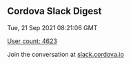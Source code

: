 ## Cordova Slack Digest
Tue, 21 Sep 2021 08:21:06 GMT

[User count: 4623](https://cordova.slack.com/)


Join the conversation at [slack.cordova.io](http://slack.cordova.io/)
